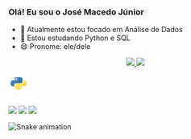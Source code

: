 ### Olá! Eu sou o José Macedo Júnior


- 🔭 Atualmente estou focado em Análise de Dados
- 🌱 Estou estudando Python e SQL
- 😄 Pronome: ele/dele

<div align="center">
  <a href="https://github.com/josermacedojunior">
  <img height="150em" src="https://github-readme-stats.vercel.app/api?username=josermacedojunior&show_icons=true&theme=cobalt&include_all_commits=true&count_private=true"/>
  <img height="150em" src="https://github-readme-stats.vercel.app/api/top-langs/?username=josermacedojunior&layout=compact&langs_count=7&theme=cobalt"/>
</div>

<div style="display: inline_block"><br>
  <img align="center" alt="Rafa-Python" height="30" width="40" src="https://raw.githubusercontent.com/devicons/devicon/master/icons/python/python-original.svg">
</div>

##

<div>

  <a href="https://instagram.com/juniormacedo4" target="_blank"><img src="https://img.shields.io/badge/-Instagram-%23E4405F?style=for-the-badge&logo=instagram&logoColor=white" target="_blank"></a>
  <a href = "mailto:junior76macedo4@gmail.com"><img src="https://img.shields.io/badge/-Gmail-%23333?style=for-the-badge&logo=gmail&logoColor=white" target="_blank"></a>
  <a href="https://www.linkedin.com/in/josermacedojunior" target="_blank"><img src="https://img.shields.io/badge/-LinkedIn-%230077B5?style=for-the-badge&logo=linkedin&logoColor=white" target="_blank"></a> 

</div>

   ![Snake animation](https://github.com/josermacedojunior/josermacedojunior/blob/output/github-contribution-grid-snake.svg)
  
